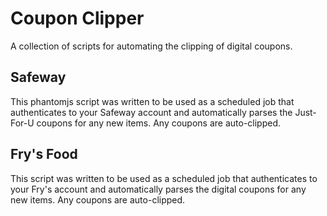 # Coupon Clipper
A collection of scripts for automating the clipping of digital coupons.

## Safeway
This phantomjs script was written to be used as a scheduled job that authenticates to your Safeway account and automatically parses the Just-For-U coupons for any new items.  Any coupons are auto-clipped.

## Fry's Food
This script was written to be used as a scheduled job that authenticates to your Fry's account and automatically parses the digital coupons for any new items.  Any coupons are auto-clipped.
